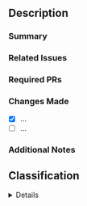 ## Description

### Summary

<!--Brief description of what this PR does.-->
<!--Don't explain the code, justify what this PR exists for!-->

<!--Sources/references at the end-->

### Related Issues

<!-- If applicable. Use keywords "fixes", "closes", or others at https://docs.github.com/en/get-started/writing-on-github/working-with-advanced-formatting/using-keywords-in-issues-and-pull-requests -->
<!--Fixes #0-->

### Required PRs

<!-- If applicable. Use keywords "depends on" or "blocked by", see https://github.com/gregsdennis/dependencies-action -->
<!--Depends on #0-->

### Changes Made

<!--Please describe the changes made in this pull request-->
<!--Tell the big steps, use a checklist to show progress. You can explain here how the code works.-->

- [x] ...
- [ ] ...

### Additional Notes

<!--Anything relevant that does not quite fit in the summary-->

<summary>

## Classification

<details>

### Type of Change

- [ ] 🐛 Bug fix (non-breaking change which fixes an issue)
- [ ] ✨ New feature (non-breaking change which adds functionality)
- [ ] 🔨 Refactor (non-breaking change that neither fixes a bug nor adds a feature)
- [ ] 🔧 Infra CI/CD (changes to configs of workflows)
- [ ] 💥 BREAKING CHANGE (fix or feature that require a new minimal version of the front-end)

- [ ] 😶‍🌫️ No impact for the end-users

### Impact & Scope

- [ ] Core functionality changes
- [ ] Single module changes
- [ ] Multiple modules changes
- [ ] Database migrations required

- [ ] Other: <!--not module-oriented-->

### Testing

- [ ] 1. Tested this locally
- [ ] 2. Added/modified tests that pass the CI
- [ ] 3. Tested in a pre-prod

- [ ] 0. Untestable (exceptionally), will be tested in prod directly

### Documentation

- [ ] Updated [the docs](docs.myecl.fr) accordingly : <!--[Docs#0 - Title](https://github.com/aeecleclair/myecl-documentation/pull/0)-->
- [ ] `"` Docstrings
- [ ] `#` Inline comments

- [ ] No documentation needed

</details>

</summary>
